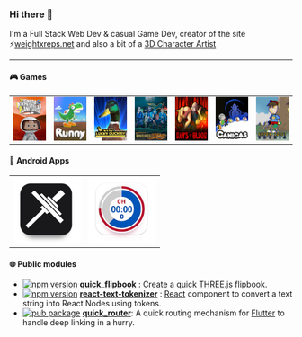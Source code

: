 ### Hi there 👋
I'm a Full Stack Web Dev & casual Game Dev, creator of the site ⚡[weightxreps.net](https://weightxreps.net/) and also a bit of a [3D Character Artist](https://www.artstation.com/bandinopla)  

--- 

#### :video_game: Games
  
<table>
    <tr>
    <td><a href="https://twitter.com/pipthegame" target="_blank"><img src="imgs/pip.jpg" title="Unity"/></a></td> 
        <td><a href="https://play.google.com/store/apps/details?id=net.weightxreps.runny" target="_blank"><img src="imgs/runny.jpg" title="Unity"/></a></td>
        <td><a href="https://www.youtube.com/watch?v=efibch1xEws" target="_blank"><img src="imgs/ducks.jpg" title="Flash"/></a></td>
        <td><a href="https://www.youtube.com/watch?v=Ub88d1hcnHA" target="_blank"><img src="imgs/magic.jpg" title="Flash"/></a></td>   
        <td>
        <a href="https://www.instagram.com/p/CUf8u4DI21t/" target="_blank"><img src="imgs/dob.jpg" title="Flash"/></a></td> 
        <td><a href="https://youtu.be/N0xV2ZuBPDI" target="_blank"><img src="imgs/canicas.jpg" title="Flash"/></a></td>
        <td><a href="https://youtu.be/BKqcl3QQWEQ" target="_blank"><img src="imgs/tetris.jpg" title="Flash"/></a></td> 
    </tr>
</table>

#### :iphone: Android Apps

<table background="white"> 
  <tr>
    <td width="120"><a href="https://play.google.com/store/apps/details?id=net.weightxreps.app" target="_blank"><img src="imgs/app-wxr.jpg" width="300"/></a></td>  
    <td width="120"><a href="https://play.google.com/store/apps/details?id=net.weightxreps.resttimechronometer" target="_blank"><img src="imgs/app-contador.jpg" width="300"/></a></td>  
  </tr> 
</table> 

#### :globe_with_meridians: Public modules

* [![npm version](https://img.shields.io/npm/v/quick_flipbook.svg?logo=npm)](https://www.npmjs.com/package/quick_flipbook) [**quick_flipbook**](https://github.com/bandinopla/quick_flipbook) : Create a quick [THREE.js](https://github.com/mrdoob/three.js/) flipbook.
* [![npm version](https://img.shields.io/npm/v/react-text-tokenizer.svg?logo=npm)](https://www.npmjs.com/package/react-text-tokenizer) [**react-text-tokenizer**](https://github.com/bandinopla/react-text-tokenizer) : [React](https://github.com/facebook/react) component to convert a text string into React Nodes using tokens.
* [![pub package](https://img.shields.io/pub/v/quick_router.svg?logo=pubdev)](https://pub.dev/packages/quick_router) [**quick_router**](https://github.com/bandinopla/quick_router): A quick routing mechanism for [Flutter](https://flutter.dev/) to handle deep linking in a hurry.  


<!--
- 🔭 I’m currently working on ...
- 🌱 I’m currently learning ...
- 👯 I’m looking to collaborate on ...
- 🤔 I’m looking for help with ...
- 💬 Ask me about ...
- 📫 How to reach me: ...
- 😄 Pronouns: ...
- ⚡ Fun fact: ...
-->

